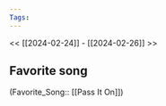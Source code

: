 ```yaml
---
Tags: 
---
```

 << [[2024-02-24]] - [[2024-02-26]] >> 
## Favorite song
(Favorite_Song:: [[Pass It On]])
